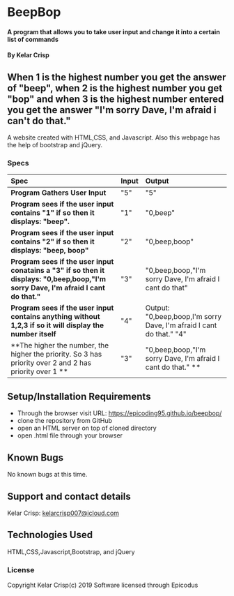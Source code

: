 # BeepBop

#### A program that allows you to take user input and change it into a certain list of commands

#### By Kelar Crisp
## When 1 is the highest number you get the answer of "beep", when 2 is the highest number you get "bop" and when 3 is the highest number entered you get the answer "I'm sorry Dave, I'm afraid i can't do that."

A website created with HTML,CSS, and Javascript. Also this webpage has the help of bootstrap and jQuery.




### Specs
| Spec | Input | Output |
| :-------------     | :------------- | :------------- |
| **Program Gathers User Input** | "5"| "5"  |
| **Program sees if the user input contains "1" if so then it displays: "beep".** |  "1"| "0,beep"|
| **Program sees if the user input contains "2" if so then it displays: "beep, boop"**|"2" |"0,beep,boop"|
| **Program sees if the user input conatains a "3" if so then it displays: "0,beep,boop,"I'm sorry Dave, I'm afraid I cant do that."**| "3" |"0,beep,boop,"I'm sorry Dave, I'm afraid I cant do that" |
| **Program sees if the user input contains anything without 1,2,3 if so it will display the number itself**| "4" | Output: "0,beep,boop,I'm sorry Dave, I'm afraid I cant do that." "4" |
| **The higher the number, the higher the priority. So 3 has priority over 2 and 2 has priority over 1 ** | "3"| "0,beep,boop,"I'm sorry Dave, I'm afraid I cant do that." ** |


## Setup/Installation Requirements

* Through the browser visit URL: https://epicoding95.github.io/beepbop/
* clone the repository from GitHub
* open an HTML server on top of cloned directory
* open .html file through your browser


## Known Bugs

No known bugs at this time.

## Support and contact details

Kelar Crisp: kelarcrisp007@icloud.com

## Technologies Used

HTML,CSS,Javascript,Bootstrap, and jQuery 

### License

Copyright Kelar Crisp(c) 2019 Software licensed through Epicodus
